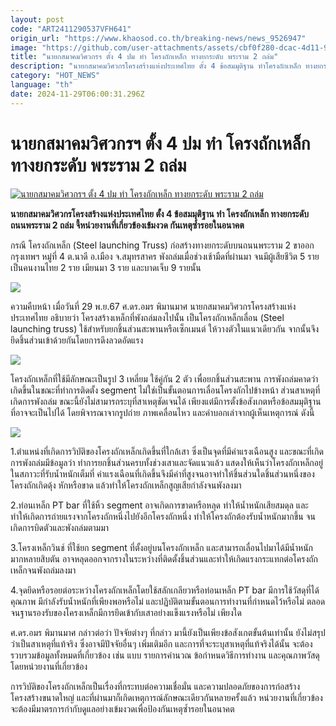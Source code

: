 ```yaml
---
layout: post
code: "ART2411290537VFH641"
origin_url: "https://www.khaosod.co.th/breaking-news/news_9526947"
image: "https://github.com/user-attachments/assets/cbf0f280-dcac-4d11-91db-1305f4316d47"
title: "นายกสมาคมวิศวกรฯ ตั้ง 4 ปม ทำ โครงถักเหล็ก ทางยกระดับ พระราม 2 ถล่ม"
description: "นายกสมาคมวิศวกรโครงสร้างแห่งประเทศไทย ตั้ง 4 ข้อสมมุติฐาน ทำโครงถักเหล็ก ทางยกระดับ ถนนพระราม 2 ถล่ม จี้หน่วยงานที่เกี่ยวข้องเข้มงวด กันเหตุซ้ำรอยในอนาคต"
category: "HOT_NEWS"
language: "th"
date: 2024-11-29T06:00:31.296Z
---
```


# นายกสมาคมวิศวกรฯ ตั้ง 4 ปม ทำ โครงถักเหล็ก ทางยกระดับ พระราม 2 ถล่ม

[![นายกสมาคมวิศวกรฯ ตั้ง 4 ปม ทำ โครงถักเหล็ก ทางยกระดับ พระราม 2 ถล่ม](https://www.khaosod.co.th/wpapp/uploads/2024/11/nayok-1.jpg "นายกสมาคมวิศวกรฯ ตั้ง 4 ปม ทำ โครงถักเหล็ก ทางยกระดับ พระราม 2 ถล่ม")](https://www.khaosod.co.th/wpapp/uploads/2024/11/nayok-1.jpg)

**นายกสมาคมวิศวกรโครงสร้างแห่งประเทศไทย ตั้ง 4 ข้อสมมุติฐาน ทำ โครงถักเหล็ก ทางยกระดับ ถนนพระราม 2 ถล่ม จี้หน่วยงานที่เกี่ยวข้องเข้มงวด กันเหตุซ้ำรอยในอนาคต**

กรณี โครงถักเหล็ก (Steel launching Truss) ก่อสร้างทางยกระดับบนถนนพระราม 2 ขาออกกรุงเทพฯ หมู่ที่ 4 ต.นาดี อ.เมือง จ.สมุทรสาคร พังถล่มเมื่อช่วงเช้ามืดที่ผ่านมา จนมีผู้เสียชีวิต 5 ราย เป็นคนงานไทย 2 ราย เมียนมา 3 ราย และบาดเจ็บ 9 รายนั้น

[![](https://www.khaosod.co.th/wpapp/uploads/2024/11/S__13148213_0-696x522.jpg)](https://www.khaosod.co.th/wpapp/uploads/2024/11/S__13148213_0.jpg)

ความคืบหน้า เมื่อวันที่ 29 พ.ย.67 ศ.ดร.อมร พิมานมาศ นายกสมาคมวิศวกรโครงสร้างแห่งประเทศไทย อธิบายว่า โครงสร้างเหล็กที่พังถล่มลงไปนั้น เป็นโครงถักเหล็กเลื่อน (Steel launching truss) ใช้สำหรับยกชิ้นส่วนสะพานหรือเซ็กเมนต์ ให้วางตัวในแนวเดียวกัน จากนั้นจึงยึดชิ้นส่วนเข้าด้วยกันโดยการดึงลวดอัดแรง

[![](https://www.khaosod.co.th/wpapp/uploads/2024/11/S__13148215_0-696x522.jpg)](https://www.khaosod.co.th/wpapp/uploads/2024/11/S__13148215_0.jpg)

โครงถักเหล็กที่ใช้มีลักษณะเป็นรูป 3 เหลี่ยม ใช้คู่กัน 2 ตัว เพื่อยกชิ้นส่วนสะพาน การพังถล่มคาดว่าเกิดขึ้นในขณะที่ทำการติดตั้ง segment ไม่ใช่เป็นขั้นตอนการเลื่อนโครงถักไปข้างหน้า ส่วนสาเหตุที่เกิดการพังถล่ม ขณะนี้ยังไม่สามารถระบุที่สาเหตุชัดเจนได้ เพียงแต่มีการตั้งข้อสังเกตหรือข้อสมมุติฐานที่อาจจะเป็นไปได้ โดยพิจารณาจากรูปถ่าย ภาพเคลื่อนไหว และคำบอกเล่าจากผู้เห็นเหตุการณ์ ดังนี้

[![](https://www.khaosod.co.th/wpapp/uploads/2024/11/6-2อมร-728x485-1-696x464.jpg)](https://www.khaosod.co.th/wpapp/uploads/2024/11/6-2อมร-728x485-1.jpg)

1.ตำแหน่งที่เกิดการวิบัติของโครงถักเหล็กเกิดขึ้นที่ใกล้เสา ซึ่งเป็นจุดที่มีค่าแรงเฉือนสูง และขณะที่เกิดการพังถล่มมีข้อมูลว่า ทำการยกชิ้นส่วนครบทั้งช่วงเสาและจัดแนวแล้ว แสดงให้เห็นว่าโครงถักเหล็กอยู่ในสภาวะที่รับน้ำหนักเต็มที่ ค่าแรงเฉือนที่เกิดขึ้นจึงมีค่าที่สูงจนอาจทำให้ชิ้นส่วนใดชิ้นส่วนหนึ่งของโครงถักเกิดดุ้ง หักหรือขาด แล้วทำให้โครงถักเหล็กสูญเสียกำลังจนพังลงมา

2.ท่อนเหล็ก PT bar ที่ใช้หิ้ว segment อาจเกิดการขาดหรือหลุด ทำให้น้ำหนักเสียสมดุล และทำให้เกิดการถ่ายแรงจากโครงถักหนึ่งไปยังอีกโครงถักหนึ่ง ทำให้โครงถักต้องรับน้ำหนักมากขึ้น จนเกิดการบิดตัวและพังถล่มตามมา

3.โครงเหล็กวินช์ ที่ใช้ยก segment ที่ตั้งอยู่บนโครงถักเหล็ก และสามารถเลื่อนไปมาได้มีน้ำหนักมากหลายสิบตัน อาจหลุดออกจากรางในระหว่างที่ติดตั้งชิ้นส่วนและทำให้เกิดแรงกระแทกต่อโครงถักเหล็กจนพังถล่มลงมา

4.จุดยึดหรือรอยต่อระหว่างโครงถักเหล็กโดยใช้สลักเกลียวหรือท่อนเหล็ก PT bar มีการใช้วัสดุที่ได้คุณภาพ มีกำลังรับน้ำหนักที่เพียงพอหรือไม่ และปฏิบัติตามขั้นตอนการทำงานที่กำหนดไว้หรือไม่ ตลอดจนฐานรองรับของโครงเหล็กมีการยึดเข้ากับเสาอย่างแข็งแรงหรือไม่ เพียงใด

ศ.ดร.อมร พิมานมาศ กล่าวต่อว่า ปัจจัยต่างๆ ที่กล่าว มานี้ยังเป็นเพียงข้อสังเกตขั้นต้นเท่านั้น ยังไม่สรุปว่าเป็นสาเหตุที่แท้จริง ซึ่งอาจมีปัจจัยอื่นๆ เพิ่มเติมอีก และการที่จะระบุสาเหตุที่แท้จริงได้นั้น จะต้องรวบรวมข้อมูลทั้งหมดที่เกี่ยวข้อง เช่น แบบ รายการคำนวณ ข้อกำหนดวิธีการทำงาน และคุณภาพวัสดุ โดยหน่วยงานที่เกี่ยวข้อง

การวิบัติของโครงถักเหล็กเป็นเรื่องที่กระทบต่อความเชื่อมั่น และความปลอดภัยของการก่อสร้างโครงสร้างขนาดใหญ่ และที่ผ่านมาก็เกิดเหตุการณ์ลักษณะเดียวกันหลายครั้งแล้ว หน่วยงานที่เกี่ยวข้องจะต้องมีมาตรการกำกับดูแลอย่างเข้มงวดเพื่อป้องกันเหตุซ้ำรอยในอนาคต

